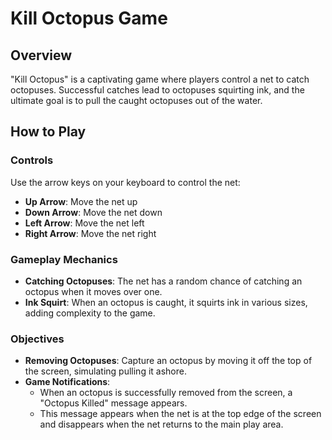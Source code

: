# Kill Octopus Game

## Overview
"Kill Octopus" is a captivating game where players control a net to catch octopuses. Successful catches lead to octopuses squirting ink, and the ultimate goal is to pull the caught octopuses out of the water.

## How to Play

### Controls
Use the arrow keys on your keyboard to control the net:
- **Up Arrow**: Move the net up
- **Down Arrow**: Move the net down
- **Left Arrow**: Move the net left
- **Right Arrow**: Move the net right

### Gameplay Mechanics
- **Catching Octopuses**: The net has a random chance of catching an octopus when it moves over one.
- **Ink Squirt**: When an octopus is caught, it squirts ink in various sizes, adding complexity to the game.

### Objectives
- **Removing Octopuses**: Capture an octopus by moving it off the top of the screen, simulating pulling it ashore.
- **Game Notifications**: 
  - When an octopus is successfully removed from the screen, a "Octopus Killed" message appears.
  - This message appears when the net is at the top edge of the screen and disappears when the net returns to the main play area.
